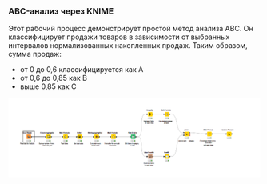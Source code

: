 ### ABC-анализ через KNIME
Этот рабочий процесс демонстрирует простой метод анализа ABC. Он классифицирует продажи товаров в зависимости от выбранных интервалов нормализованных накопленных продаж. 
Таким образом, сумма продаж:
- от 0 до 0,6 классифицируется как A
- от 0,6 до 0,85 как B 
- выше 0,85 как C

![расписание](./ABC.PNG)
